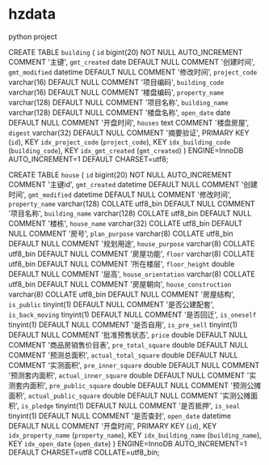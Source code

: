 # hzdata
python project

CREATE TABLE `building` (
  `id` bigint(20) NOT NULL AUTO_INCREMENT COMMENT '主键',
  `gmt_created` date DEFAULT NULL COMMENT '创建时间',
  `gmt_modified` datetime DEFAULT NULL COMMENT '修改时间',
  `project_code` varchar(16) DEFAULT NULL COMMENT '项目编码',
  `building_code` varchar(16) DEFAULT NULL COMMENT '楼盘编码',
  `property_name` varchar(128) DEFAULT NULL COMMENT '项目名称',
  `building_name` varchar(128) DEFAULT NULL COMMENT '楼盘名称',
  `open_date` date DEFAULT NULL COMMENT '开盘时间',
  `houses` text COMMENT '楼盘房屋',
  `digest` varchar(32) DEFAULT NULL COMMENT '摘要验证',
  PRIMARY KEY (`id`),
  KEY `idx_project_code` (`project_code`),
  KEY `idx_building_code` (`building_code`),
  KEY `idx_gmt_created` (`gmt_created`)
) ENGINE=InnoDB AUTO_INCREMENT=1 DEFAULT CHARSET=utf8;

CREATE TABLE `house` (
  `id` bigint(20) NOT NULL AUTO_INCREMENT COMMENT '主键id',
  `gmt_created` datetime DEFAULT NULL COMMENT '创建时间',
  `gmt_modified` datetime DEFAULT NULL COMMENT '修改时间',
  `property_name` varchar(128) COLLATE utf8_bin DEFAULT NULL COMMENT '项目名称',
  `building_name` varchar(128) COLLATE utf8_bin DEFAULT NULL COMMENT '楼栋',
  `house_name` varchar(32) COLLATE utf8_bin DEFAULT NULL COMMENT '房号',
  `plan_purpose` varchar(8) COLLATE utf8_bin DEFAULT NULL COMMENT '规划用途',
  `house_purpose` varchar(8) COLLATE utf8_bin DEFAULT NULL COMMENT '房屋功能',
  `floor` varchar(8) COLLATE utf8_bin DEFAULT NULL COMMENT '所在楼层',
  `floor_height` double DEFAULT NULL COMMENT '层高',
  `house_orientation` varchar(8) COLLATE utf8_bin DEFAULT NULL COMMENT '房屋朝向',
  `house_construction` varchar(8) COLLATE utf8_bin DEFAULT NULL COMMENT '房屋结构',
  `is_public` tinyint(1) DEFAULT NULL COMMENT '是否公建配套',
  `is_back_moving` tinyint(1) DEFAULT NULL COMMENT '是否回迁',
  `is_oneself` tinyint(1) DEFAULT NULL COMMENT '是否自用',
  `is_pre_sell` tinyint(1) DEFAULT NULL COMMENT '批准预售状态',
  `price` double DEFAULT NULL COMMENT '商品房销售价目表',
  `pre_total_square` double DEFAULT NULL COMMENT '预测总面积',
  `actual_total_square` double DEFAULT NULL COMMENT '实测面积',
  `pre_inner_square` double DEFAULT NULL COMMENT '预测套内面积',
  `actual_inner_square` double DEFAULT NULL COMMENT '实测套内面积',
  `pre_public_square` double DEFAULT NULL COMMENT '预测公摊面积',
  `actual_public_square` double DEFAULT NULL COMMENT '实测公摊面积',
  `is_pledge` tinyint(1) DEFAULT NULL COMMENT '是否抵押',
  `is_seal` tinyint(1) DEFAULT NULL COMMENT '是否查封',
  `open_date` datetime DEFAULT NULL COMMENT '开盘时间',
  PRIMARY KEY (`id`),
  KEY `idx_property_name` (`property_name`),
  KEY `idx_building_name` (`building_name`),
  KEY `idx_open_date` (`open_date`)
) ENGINE=InnoDB AUTO_INCREMENT=1 DEFAULT CHARSET=utf8 COLLATE=utf8_bin;

